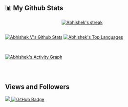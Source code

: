 ## 📊 My Github Stats

<p align="center">
    <a href="https://github.com/Abhishek4848/github-readme-streak-stats">
        <img title="🔥 Get streak stats for your profile at git.io/streak-stats" alt="Abhishek's streak" src="https://github-readme-streak-stats.herokuapp.com/?user=Abhishek4848&theme=black-ice&hide_border=true&stroke=0000&background=060A0CD0"/>
    </a>
</p>

  <br/>
    <a href="https://github.com/Abhishek4848/github-readme-stats"><img alt="Abhishek V's Github Stats" src="https://github-readme-stats.vercel.app/api?username=Abhishek4848&show_icons=true&count_private=true&theme=react&hide_border=true&bg_color=0D1117" /></a>
  <a href="https://github.com/Abhishek4848/github-readme-stats"><img alt="Abhishek's Top Languages" src="https://github-readme-stats.vercel.app/api/top-langs/?username=Abhishek4848&langs_count=8&count_private=true&layout=compact&theme=react&hide_border=true&bg_color=0D1117" /></a>
  <br/>

<br/>
<br/>

<a href="https://github.com/Abhishek4848/github-readme-activity-graph"><img alt="Abhishek's Activity Graph" src="https://activity-graph.herokuapp.com/graph?username=Abhishek4848&bg_color=0D1117&color=5BCDEC&line=5BCDEC&point=FFFFFF&hide_border=true" /></a>

<br/>
<br/>

## Views and Followers
<a href="https://github.com/Meghna-DAS/github-profile-views-counter">
    <img src="https://komarev.com/ghpvc/?username=Abhishek4848">
</a>
<a href="https://github.com/Abhishek4848?tab=followers"><img src="https://img.shields.io/github/followers/Abhishek4848?label=Followers&style=social" alt="GitHub Badge"></a>
